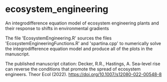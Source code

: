 # ecosystem_engineering
An integrodifference equation model of ecosystem engineering plants and their response to shifts in environmental gradients

The file 'EcosystemEngineering.R' sources the files 'EcosystemEngineeringFunctions.R' and 'spartina.cpp' to numerically solve the integrodifference equation model and produce all of the plots in the manuscript.

The published manuscript citation:
Decker, R.R., Hastings, A. Sea-level rise can reverse the conditions that promote the spread of ecosystem engineers. Theor Ecol (2022). https://doi.org/10.1007/s12080-022-00548-8
